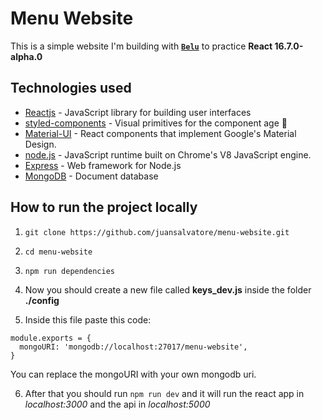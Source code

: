 # Menu Website

This is a simple website I'm building with **[`Belu`](https://github.com/Belgebel)** to practice **React 16.7.0-alpha.0** 

## Technologies used

- [Reactjs](https://reactjs.org/) - JavaScript library for building user interfaces
- [styled-components](https://www.styled-components.com/) - Visual primitives for the component age 💅
- [Material-UI](https://material-ui.com/) - React components that implement Google's Material Design.
- [node.js](https://nodejs.org/) - JavaScript runtime built on Chrome's V8 JavaScript engine.
- [Express](https://expressjs.com/) - Web framework for Node.js
- [MongoDB](https://www.mongodb.com/) - Document database

## How to run the project locally

1. `git clone https://github.com/juansalvatore/menu-website.git`

2. `cd menu-website` 

3. `npm run dependencies`

4. Now you should create a new file called **keys_dev.js** inside the folder **./config** 

5. Inside this file paste this code:
```
module.exports = {
  mongoURI: 'mongodb://localhost:27017/menu-website',
}
```
You can replace the mongoURI with your own mongodb uri.

6. After that you should run `npm run dev` and it will run the react app in *localhost:3000* and the api in *localhost:5000*
